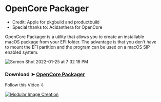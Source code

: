 # OpenCore Packager
- Credit: Apple for pkgbuild and productbuild
- Special thanks to: Acidanthera for OpenCore

OpenCore Packager is a utility that allows you to create an installable macOS package from your EFI folder.
The advantage is that you don't have to mount the EFi partition and the program can be used on a macOS SIP enabled system.

![Screen Shot 2022-01-25 at 7 32 19 PM](https://user-images.githubusercontent.com/6248794/151083031-1f8c4276-6de1-42ce-98cd-0bb50a8acc04.png)

### Download ➤ [OpenCore Packager](https://github.com/chris1111/OpenCore-Packager/raw/Master/OpenCore%20Packager.zip)

Follow this Video ⇩

[![Modular Image Creation](https://user-images.githubusercontent.com/6248794/134072536-7c46b8cc-4d8b-42f9-a28a-3c02734f1f5d.png)](https://youtu.be/RyPNtWvVKiY)
